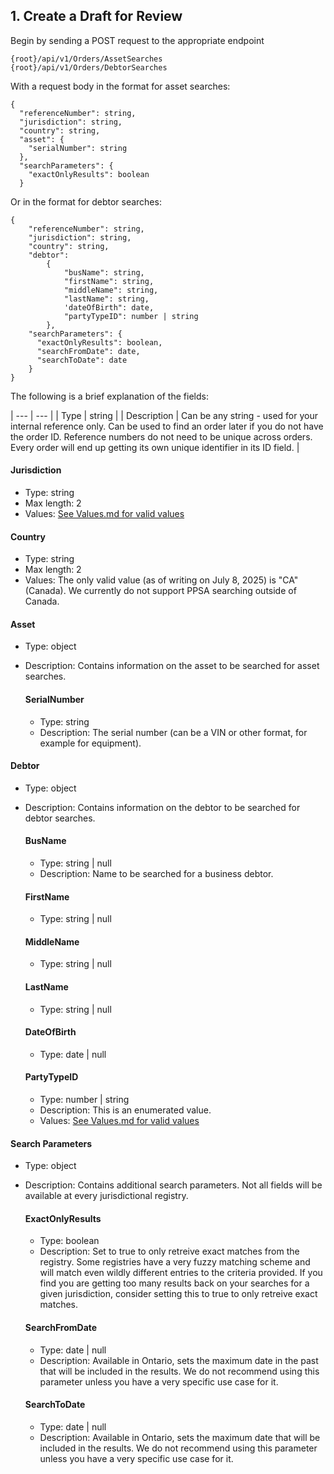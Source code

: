 

## 1. Create a Draft for Review

Begin by sending a POST request to the appropriate endpoint

```
{root}/api/v1/Orders/AssetSearches
{root}/api/v1/Orders/DebtorSearches
```

With a request body in the format for asset searches:

```
{
  "referenceNumber": string,
  "jurisdiction": string,
  "country": string,
  "asset": {
    "serialNumber": string
  },
  "searchParameters": {
    "exactOnlyResults": boolean
  }
```

Or in the format for debtor searches:

```
{
    "referenceNumber": string,
    "jurisdiction": string,
    "country": string,
    "debtor":
        {
            "busName": string,
            "firstName": string,
            "middleName": string,
            "lastName": string,
            'dateOfBirth": date,
            "partyTypeID": number | string
        },
    "searchParameters": {
      "exactOnlyResults": boolean,
      "searchFromDate": date,
      "searchToDate": date
    }
}
```

The following is a brief explanation of the fields:

| --- | --- |
| Type | string |
| Description | Can be any string - used for your internal reference only. Can be used to find an order later if you do not have the order ID. Reference numbers do not need to be unique across orders. Every order will end up getting its own unique identifier in its ID field. |

#### Jurisdiction
- Type: string
- Max length: 2
- Values: [See Values.md for valid values](https://github.com/Reg-Hub/API/blob/main/PPSA%20Searches/Values.md)

#### Country
- Type: string
- Max length: 2
- Values: The only valid value (as of writing on July 8, 2025) is "CA" (Canada). We currently do not support PPSA searching outside of Canada.

#### Asset
- Type: object
- Description: Contains information on the asset to be searched for asset searches.

  #### SerialNumber
  - Type: string
  - Description: The serial number (can be a VIN or other format, for example for equipment).

#### Debtor
- Type: object
- Description: Contains information on the debtor to be searched for debtor searches.

  #### BusName
  - Type: string | null
  - Description: Name to be searched for a business debtor.
 
  #### FirstName
  - Type: string | null
 
  #### MiddleName
  - Type: string | null
 
  #### LastName
  - Type: string | null
 
  #### DateOfBirth
  - Type: date | null

  #### PartyTypeID
  - Type: number | string
  - Description: This is an enumerated value.
  - Values: [See Values.md for valid values](https://github.com/Reg-Hub/API/blob/main/PPSA%20Searches/Values.md)

 #### Search Parameters
 - Type: object
 - Description: Contains additional search parameters. Not all fields will be available at every jurisdictional registry.

   #### ExactOnlyResults
   - Type: boolean
   - Description: Set to true to only retreive exact matches from the registry. Some registries have a very fuzzy matching scheme and will match even wildly different entries to the criteria provided. If you find you are getting too many results back on your searches for a given jurisdiction, consider setting this to true to only retreive exact matches.
  
   #### SearchFromDate
   - Type: date | null
   - Description: Available in Ontario, sets the maximum date in the past that will be included in the results. We do not recommend using this parameter unless you have a very specific use case for it.

   #### SearchToDate
   - Type: date | null
   - Description: Available in Ontario, sets the maximum date that will be included in the results. We do not recommend using this parameter unless you have a very specific use case for it.
